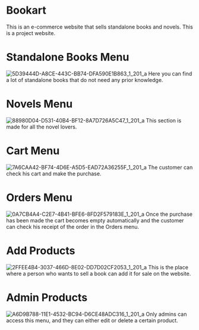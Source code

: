 # Bookart
This is an e-commerce website that sells standalone books and novels. This is a project website.
# Standalone Books Menu
![5D39444D-A8CE-443C-BB74-DFA590E1B863_1_201_a](https://github.com/Mohamed-Fiyaz/Bookart/assets/124451741/5d9fd736-decc-4cc3-baec-f25e8a24f3a9)
Here you can find a lot of standalone books that do not need any prior knowledge.
# Novels Menu
![88980D04-D531-40B4-BF12-8A7D726A5C47_1_201_a](https://github.com/Mohamed-Fiyaz/Bookart/assets/124451741/b48ade1b-46d8-4b07-9f4f-f3bcfc48f276)
This section is made for all the novel lovers.
# Cart Menu
![7A6CAA42-BF74-4D6E-A5D5-EAD72A36255F_1_201_a](https://github.com/Mohamed-Fiyaz/Bookart/assets/124451741/67c9873b-eda1-41e2-9ba7-1b0f0c799cff)
The customer can check his cart and make the purchase.
# Orders Menu
![0A7CB4A4-C2E7-4B41-BFE6-8FD2F579183E_1_201_a](https://github.com/Mohamed-Fiyaz/Bookart/assets/124451741/3dbfc4c2-4b67-486f-8e1d-e6c9d4481e1f)
Once the purchase has been made the cart becomes empty automatically and the customer can check his receipt of the order in the Orders menu.
# Add Products
![2FFEE4B4-3037-466D-8E02-DD7D02CF2053_1_201_a](https://github.com/Mohamed-Fiyaz/Bookart/assets/124451741/bc084829-7a8f-4c63-a8b1-70d14cf9ae29)
This is the place where a person who wants to sell a book can add it for sale on the website.
# Admin Products
![A6D9B788-11E1-4532-BC94-D6CE48ADC316_1_201_a](https://github.com/Mohamed-Fiyaz/Bookart/assets/124451741/bcd9cab4-db94-4cde-9e94-bd5a9b108abb)
Only admins can access this menu, and they can either edit or delete a certain product.
